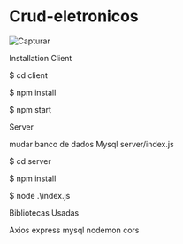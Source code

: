 # Crud-eletronicos


![Capturar](https://user-images.githubusercontent.com/80554235/205165674-e44dcf1a-bca3-4e68-9ba8-ef7d0778f70c.PNG)


Installation
Client

$ cd client

$ npm install

$ npm start



Server

 mudar banco de dados Mysql server/index.js
 
$ cd server

$ npm install

$ node .\index.js



Bibliotecas Usadas

Axios
express
mysql
nodemon
cors
